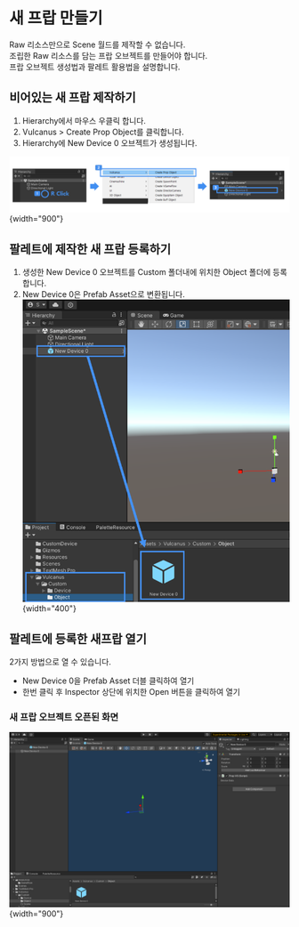 # 새 프랍 만들기
Raw 리소스만으로 Scene 월드를 제작할 수 없습니다.   
조립한 Raw 리소스를 담는 프랍 오브젝트를 만들어야 합니다.   
프랍 오브젝트 생성법과 팔레트 활용법을 설명합니다.  

## 비어있는 새 프랍 제작하기
1. Hierarchy에서 마우스 우클릭 합니다.
2. Vulcanus > Create Prop Object를 클릭합니다.
3. Hierarchy에 New Device 0 오브젝트가 생성됩니다.  

![CreateProp.png](media/images/Create-Prop.png) {width="900"}

## 팔레트에 제작한 새 프랍 등록하기  
1. 생성한 New Device 0 오브젝트를 Custom 폴더내에 위치한 Object 폴더에 등록합니다.
2. New Device 0은 Prefab Asset으로 변환됩니다.  
![NewCreatePropObj.png](media/images/Create-New-Prop-Object.png) {width="400"}


## 팔레트에 등록한 새프랍 열기
2가지 방법으로 열 수 있습니다. 
- New Device 0을 Prefab Asset 더블 클릭하여 열기
- 한번 클릭 후 Inspector 상단에 위치한 Open 버튼을 클릭하여 열기  

### 새 프랍 오브젝트 오픈된 화면
![PropObjectOpen.png](media/images/Prop-Object-Open.png) {width="900"}